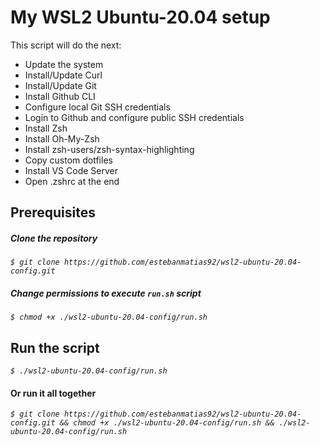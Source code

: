 # My WSL2 Ubuntu-20.04 setup

This script will do the next:

* Update the system
* Install/Update Curl
* Install/Update Git
* Install Github CLI
* Configure local Git SSH credentials
* Login to Github and configure public SSH credentials
* Install Zsh
* Install Oh-My-Zsh
* Install zsh-users/zsh-syntax-highlighting
* Copy custom dotfiles
* Install VS Code Server
* Open .zshrc at the end

## Prerequisites

##### Clone the repository

*`$ git clone https://github.com/estebanmatias92/wsl2-ubuntu-20.04-config.git`*

##### Change permissions to execute `run.sh` script

*`$ chmod +x ./wsl2-ubuntu-20.04-config/run.sh`*


## Run the script

*`$ ./wsl2-ubuntu-20.04-config/run.sh`*


#### Or run it all together

*`$ git clone https://github.com/estebanmatias92/wsl2-ubuntu-20.04-config.git &&
chmod +x ./wsl2-ubuntu-20.04-config/run.sh &&
./wsl2-ubuntu-20.04-config/run.sh`*
